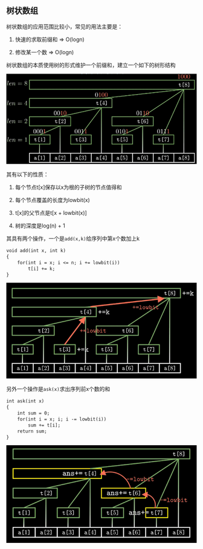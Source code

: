 ## 树状数组

树状数组的应用范围比较小，常见的用法主要是：

1. 快速的求取前缀和 => O(logn)

2. 修改某一个数 => O(logn)

树状数组的本质使用树的形式维护一个前缀和，建立一个如下的树形结构

![struct](./pic/struct.png)

其有以下的性质：

1. 每个节点t[x]保存以x为根的子树的节点值得和

2. 每个节点覆盖的长度为lowbit(x)

3. t[x]的父节点是t[x + lowbit(x)]

4. 树的深度是log(n) + 1

其具有两个操作，一个是`add(x,k)`给序列中第x个数加上k

```
void add(int x, int k)
{
    for(int i = x; i <= n; i += lowbit(i))
        t[i] += k;
}
```

![add](./pic/add.png)

另外一个操作是`ask(x)`求出序列前x个数的和

```
int ask(int x)
{
    int sum = 0;
    for(int i = x; i; i -= lowbit(i))
        sum += t[i];
    return sum;
}
```
![ask](./pic/ask.png)